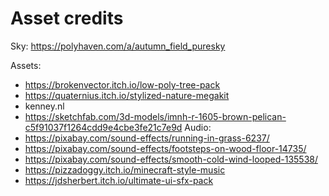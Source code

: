 # Asset credits

Sky: https://polyhaven.com/a/autumn_field_puresky

Assets:
- https://brokenvector.itch.io/low-poly-tree-pack
- https://quaternius.itch.io/stylized-nature-megakit
- kenney.nl
- https://sketchfab.com/3d-models/imnh-r-1605-brown-pelican-c5f91037f1264cdd9e4cbe3fe21c7e9d
Audio: 
- https://pixabay.com/sound-effects/running-in-grass-6237/
- https://pixabay.com/sound-effects/footsteps-on-wood-floor-14735/
- https://pixabay.com/sound-effects/smooth-cold-wind-looped-135538/
- https://pizzadoggy.itch.io/minecraft-style-music
- https://jdsherbert.itch.io/ultimate-ui-sfx-pack
